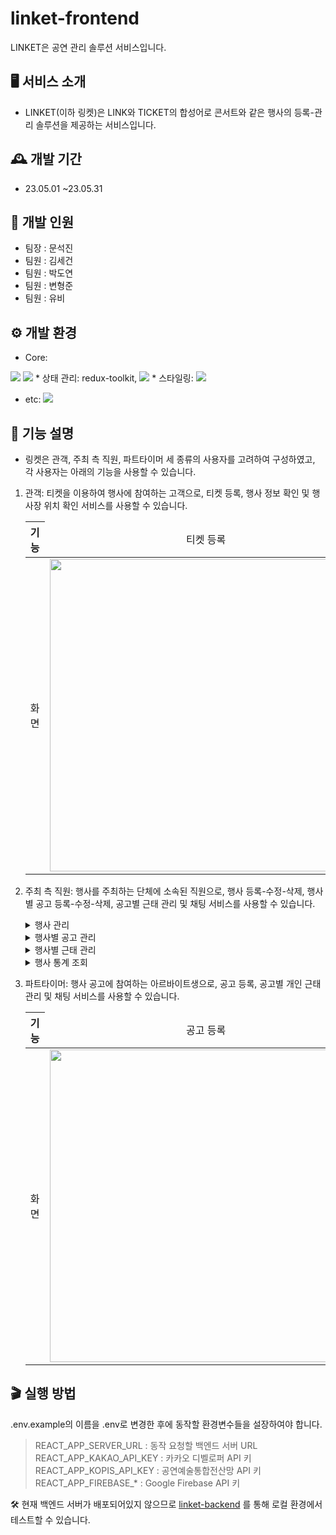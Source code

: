 linket-frontend
==============
LINKET은 공연 관리 솔루션 서비스입니다.

## 🖥️ 서비스 소개
* LINKET(이하 링켓)은 LINK와 TICKET의 합성어로 콘서트와 같은 행사의 등록-관리 솔루션을 제공하는 서비스입니다.

## 🕰️ 개발 기간
* 23.05.01 ~23.05.31

## 👥 개발 인원
* 팀장 : 문석진
* 팀원 : 김세건
* 팀원 : 박도연
* 팀원 : 변형준
* 팀원 : 유비

## ⚙️ 개발 환경
* Core:
<img src="https://img.shields.io/badge/React-61DAFB?style=for-the-bagde&logo=React&logoColor=blue"/>
<img src="https://img.shields.io/badge/TypeScript-3178C6?style=for-the-bagde&logo=TypeScript&logoColor=white"/>
* 상태 관리: redux-toolkit,
<img src="https://img.shields.io/badge/redux-764ABC?style=for-the-bagde&logo=Redux&logoColor=white"/>
* 스타일링:
<img src="https://img.shields.io/badge/TailwindCSS-06B6D4?style=for-the-bagde&logo=TailwindCSS&logoColor=white"/>

* etc: <img src="https://img.shields.io/badge/Firebase-FFCA28?style=for-the-bagde&logo=Firebase&logoColor=orange"/>


## 📄 기능 설명
* 링켓은 관객, 주최 측 직원, 파트타이머 세 종류의 사용자를 고려하여 구성하였고, 각 사용자는 아래의 기능을 사용할 수 있습니다.
1. 관객: 티켓을 이용하여 행사에 참여하는 고객으로, 티켓 등록, 행사 정보 확인 및 행사장 위치 확인 서비스를 사용할 수 있습니다.
    <table>
        <thead>
            <th> 기능
                <td style="text-align:center">티켓 등록</td>
                <td style="text-align:center">티켓 정보 조회</td>
                <td style="text-align:center">행사장 위치 조회</td>
            </th>
        </thead>
        <tbody>
            <tr>
                <td>화면</td>
                <td>
                    <img height="500" src="https://firebasestorage.googleapis.com/v0/b/linket-chat.appspot.com/o/%E1%84%89%E1%85%B3%E1%84%8F%E1%85%B3%E1%84%85%E1%85%B5%E1%86%AB%E1%84%89%E1%85%A3%E1%86%BA%202023-08-12%20%E1%84%8B%E1%85%A9%E1%84%92%E1%85%AE%2010.07.43.png?alt=media&token=a57742ae-45f4-45e7-86bf-335b8d353483" />
                </td>
                <td>
                    <img height="500" src="https://firebasestorage.googleapis.com/v0/b/linket-chat.appspot.com/o/%E1%84%89%E1%85%B3%E1%84%8F%E1%85%B3%E1%84%85%E1%85%B5%E1%86%AB%E1%84%89%E1%85%A3%E1%86%BA%202023-08-12%20%E1%84%8B%E1%85%A9%E1%84%92%E1%85%AE%2010.13.21.png?alt=media&token=7a177fc8-92d4-4cc9-b917-8c45f5064d35" />
                </td>
                <td>
                    <img height="500" src="https://firebasestorage.googleapis.com/v0/b/linket-chat.appspot.com/o/%E1%84%89%E1%85%B3%E1%84%8F%E1%85%B3%E1%84%85%E1%85%B5%E1%86%AB%E1%84%89%E1%85%A3%E1%86%BA%202023-08-12%20%E1%84%8B%E1%85%A9%E1%84%92%E1%85%AE%2010.14.04.png?alt=media&token=5a62e4b3-95de-48ce-a148-a436340a8fef" />
                </td>
            </tr>
        </tbody>
    </table>

2. 주최 측 직원: 행사를 주최하는 단체에 소속된 직원으로, 행사 등록-수정-삭제, 행사별 공고 등록-수정-삭제, 공고별 근태 관리 및 채팅 서비스를 사용할 수 있습니다.
    <details>
    <summary>행사 관리</summary>
        <table>
            <thead>
                <th> 기능
                    <td style="text-align:center">행사 등록</td>
                    <td style="text-align:center">행사 수정</td>
                </th>
            </thead>
            <tbody>
                <tr>
                    <td>화면</td>
                    <td>
                        <img height="500" src="https://firebasestorage.googleapis.com/v0/b/linket-chat.appspot.com/o/%E1%84%89%E1%85%B3%E1%84%8F%E1%85%B3%E1%84%85%E1%85%B5%E1%86%AB%E1%84%89%E1%85%A3%E1%86%BA%202023-08-01%20%E1%84%8B%E1%85%A9%E1%84%92%E1%85%AE%209.31.36.png?alt=media&token=7759d154-4a15-4ec1-a060-a6190b0efbef" />
                    </td>
                    <td>
                        <img height="500" src="https://firebasestorage.googleapis.com/v0/b/linket-chat.appspot.com/o/%E1%84%89%E1%85%B3%E1%84%8F%E1%85%B3%E1%84%85%E1%85%B5%E1%86%AB%E1%84%89%E1%85%A3%E1%86%BA%202023-08-01%20%E1%84%8B%E1%85%A9%E1%84%92%E1%85%AE%209.36.19.png?alt=media&token=5fb066f8-9c86-479f-806b-eff49589b03b" />
                    </td>
                </tr>
            </tbody>
        </table>
    </details>
    <details>
    <summary>행사별 공고 관리</summary>
        <table>
            <thead>
                <th> 기능
                    <td style="text-align:center">공고 등록</td>
                    <td style="text-align:center">공고 전체 조회</td>
                </th>
            </thead>
            <tbody>
                <tr>
                    <td>화면</td>
                    <td>
                        <img height="500" src="https://firebasestorage.googleapis.com/v0/b/linket-chat.appspot.com/o/%E1%84%89%E1%85%B3%E1%84%8F%E1%85%B3%E1%84%85%E1%85%B5%E1%86%AB%E1%84%89%E1%85%A3%E1%86%BA%202023-08-01%20%E1%84%8B%E1%85%A9%E1%84%92%E1%85%AE%209.45.46.png?alt=media&token=10abd8aa-0cb1-4889-9fe7-a3b8e720e1fc" />
                    </td>
                    <td>
                        <img height="500" src="https://firebasestorage.googleapis.com/v0/b/linket-chat.appspot.com/o/%E1%84%89%E1%85%B3%E1%84%8F%E1%85%B3%E1%84%85%E1%85%B5%E1%86%AB%E1%84%89%E1%85%A3%E1%86%BA%202023-08-01%20%E1%84%8B%E1%85%A9%E1%84%92%E1%85%AE%209.45.32.png?alt=media&token=dd78f1f7-76e7-4553-9376-c67ca3799cfd" />
                    </td>
                </tr>
            </tbody>
        </table>
        <table>
            <thead>
                <th> 기능
                    <td style="text-align:center">공고 상세 조회</td>
                    <td style="text-align:center">공고별 채팅</td>
                </th>
            </thead>
            <tbody>
                <tr>
                    <td>화면</td>
                    <td>
                        <img height="500" src="https://firebasestorage.googleapis.com/v0/b/linket-chat.appspot.com/o/%E1%84%89%E1%85%B3%E1%84%8F%E1%85%B3%E1%84%85%E1%85%B5%E1%86%AB%E1%84%89%E1%85%A3%E1%86%BA%202023-08-01%20%E1%84%8B%E1%85%A9%E1%84%92%E1%85%AE%209.46.01.png?alt=media&token=d3715585-3f6b-4af9-b9c6-afe8ed400e7f" />
                    </td>
                    <td>
                        <img height="500" src="https://firebasestorage.googleapis.com/v0/b/linket-chat.appspot.com/o/%E1%84%89%E1%85%B3%E1%84%8F%E1%85%B3%E1%84%85%E1%85%B5%E1%86%AB%E1%84%89%E1%85%A3%E1%86%BA%202023-08-01%20%E1%84%8B%E1%85%A9%E1%84%92%E1%85%AE%2010.14.53.png?alt=media&token=356b953b-f658-4be0-81b7-0d7fcbe4bc6c" />
                    </td>
                </tr>
            </tbody>
        </table>
    </details>
    <details>
    <summary>행사별 근태 관리</summary>
        <table>
            <thead>
                <th> 기능
                    <td style="text-align:center">근태 전체 조회</td>
                    <td style="text-align:center">근태 상세 조회</td>
                </th>
            </thead>
            <tbody>
                <tr>
                    <td>화면</td>
                    <td>
                        <img height="500" src="https://firebasestorage.googleapis.com/v0/b/linket-chat.appspot.com/o/%E1%84%89%E1%85%B3%E1%84%8F%E1%85%B3%E1%84%85%E1%85%B5%E1%86%AB%E1%84%89%E1%85%A3%E1%86%BA%202023-08-01%20%E1%84%8B%E1%85%A9%E1%84%92%E1%85%AE%2010.09.37.png?alt=media&token=cc0d2f3c-584f-4ffb-a755-9d46e7168537" />
                    </td>
                    <td>
                        <img height="500" src="https://firebasestorage.googleapis.com/v0/b/linket-chat.appspot.com/o/%E1%84%89%E1%85%B3%E1%84%8F%E1%85%B3%E1%84%85%E1%85%B5%E1%86%AB%E1%84%89%E1%85%A3%E1%86%BA%202023-08-01%20%E1%84%8B%E1%85%A9%E1%84%92%E1%85%AE%2010.10.13.png?alt=media&token=8b7ffd4e-7ddc-4ac7-8138-6763bfa9fae8" />
                    </td>
                </tr>
            </tbody>
        </table>
    </details>
    <details>
    <summary>행사 통계 조회</summary>
    <table>
        <thead>
            <th> 기능
                <td> 리뷰 통계</td>
                <td> 입장객 통계</td>
            </th>
        </thead>
        <tbody>
            <tr>
                <td>화면</td>
                <td>
                    <img height="500" src="https://firebasestorage.googleapis.com/v0/b/linket-chat.appspot.com/o/%E1%84%89%E1%85%B3%E1%84%8F%E1%85%B3%E1%84%85%E1%85%B5%E1%86%AB%E1%84%89%E1%85%A3%E1%86%BA%202023-08-01%20%E1%84%8B%E1%85%A9%E1%84%92%E1%85%AE%2010.16.51.png?alt=media&token=b2ec441b-deba-4a42-981e-a0207788d016" />
                </td>
                <td>
                    <img height="500" src="https://firebasestorage.googleapis.com/v0/b/linket-chat.appspot.com/o/%E1%84%89%E1%85%B3%E1%84%8F%E1%85%B3%E1%84%85%E1%85%B5%E1%86%AB%E1%84%89%E1%85%A3%E1%86%BA%202023-08-01%20%E1%84%8B%E1%85%A9%E1%84%92%E1%85%AE%2010.16.35.png?alt=media&token=a0f0b4aa-dcd0-4970-b390-7735958fdb0f" />
                </td>
            </tr>
        </tbody>
    </table>
    </details>
3. 파트타이머: 행사 공고에 참여하는 아르바이트생으로, 공고 등록, 공고별 개인 근태 관리 및 채팅 서비스를 사용할 수 있습니다.
    <table>
        <thead>
            <th> 기능
                <td style="text-align:center">공고 등록</td>
                <td style="text-align:center">공고 조회</td>
                <td style="text-align:center">공고 공고 근태 관리</td>
                <td style="text-align:center">공고별 채팅</td>
            </th>
        </thead>
        <tbody>
            <tr>
                <td>화면</td>
                <td>
                    <img height="500" src="https://firebasestorage.googleapis.com/v0/b/linket-chat.appspot.com/o/%E1%84%89%E1%85%B3%E1%84%8F%E1%85%B3%E1%84%85%E1%85%B5%E1%86%AB%E1%84%89%E1%85%A3%E1%86%BA%202023-08-12%20%E1%84%8B%E1%85%A9%E1%84%92%E1%85%AE%209.51.11.png?alt=media&token=684a8146-8b9f-467b-babd-4efcfc9ce6d2" />
                </td>
                <td>
                    <img height="500" src="https://firebasestorage.googleapis.com/v0/b/linket-chat.appspot.com/o/%E1%84%89%E1%85%B3%E1%84%8F%E1%85%B3%E1%84%85%E1%85%B5%E1%86%AB%E1%84%89%E1%85%A3%E1%86%BA%202023-08-12%20%E1%84%8B%E1%85%A9%E1%84%92%E1%85%AE%209.56.57.png?alt=media&token=95e15d3a-5efb-4074-9f3f-0547afc9b100" />
                </td>
                <td>
                    <img height="500" src="https://firebasestorage.googleapis.com/v0/b/linket-chat.appspot.com/o/%E1%84%89%E1%85%B3%E1%84%8F%E1%85%B3%E1%84%85%E1%85%B5%E1%86%AB%E1%84%89%E1%85%A3%E1%86%BA%202023-08-12%20%E1%84%8B%E1%85%A9%E1%84%92%E1%85%AE%209.58.34.png?alt=media&token=01830f42-6b43-47ff-a224-51e80a123a8b" />
                </td>
                <td>
                    <img height="500" src="https://firebasestorage.googleapis.com/v0/b/linket-chat.appspot.com/o/%E1%84%89%E1%85%B3%E1%84%8F%E1%85%B3%E1%84%85%E1%85%B5%E1%86%AB%E1%84%89%E1%85%A3%E1%86%BA%202023-08-12%20%E1%84%8B%E1%85%A9%E1%84%92%E1%85%AE%209.55.50.png?alt=media&token=78a60670-d752-4f08-8eda-1d9699ff7d41" />
                </td>
            </tr>
        </tbody>
    </table>

## 🎬 실행 방법
.env.example의 이름을 .env로 변경한 후에 동작할 환경변수들을 설장하여야 합니다.
> REACT_APP_SERVER_URL : 동작 요청할 백엔드 서버 URL <br/>
> REACT_APP_KAKAO_API_KEY : 카카오 디벨로퍼 API 키 <br />
> REACT_APP_KOPIS_API_KEY : 공연예술통합전산망 API 키 <br />
> REACT_APP_FIREBASE_* : Google Firebase API 키 <br />

🛠️ 현재 백엔드 서버가 배포되어있지 않으므로
[linket-backend](https://github.com/KB-Final-Team-2/linket-backend)
를 통해 로컬 환경에서 테스트할 수 있습니다.